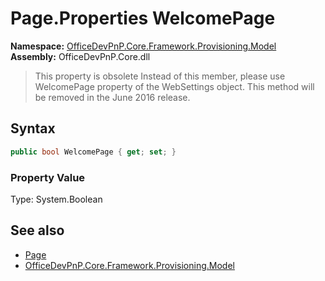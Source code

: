 # Page.Properties WelcomePage
  

**Namespace:** [OfficeDevPnP.Core.Framework.Provisioning.Model](OfficeDevPnP.Core.Framework.Provisioning.Model.md)  
**Assembly:** OfficeDevPnP.Core.dll  

>This property is obsolete
>Instead of this member, please use WelcomePage property of the WebSettings object. This method will be removed in the June 2016 release.

## Syntax
```C#
public bool WelcomePage { get; set; }
```

### Property Value
Type: System.Boolean  

## See also
- [Page](OfficeDevPnP.Core.Framework.Provisioning.Model.Page.md) 
- [OfficeDevPnP.Core.Framework.Provisioning.Model](OfficeDevPnP.Core.Framework.Provisioning.Model.md) 
